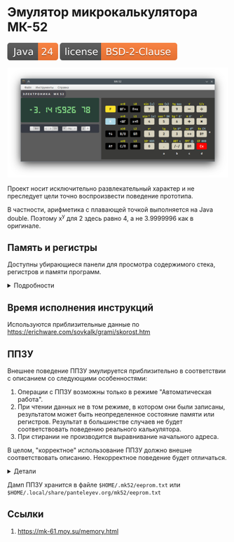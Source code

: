 # Эмулятор микрокалькулятора МК-52

![JDK](docs/java-24.svg)
[![License](docs/license.svg)](LICENSE)

![МК-52](docs/main-window.png)

Проект носит исключительно развлекательный характер и не преследует цели точно воспроизвести поведение прототипа.

В частности, арифметика с плавающей точкой выполняется на Java double. Поэтому x<sup>y</sup> для 2 здесь равно 4,
а не 3.9999996 как в оригинале.

## Память и регистры

Доступны убирающиеся панели для просмотра содержимого стека, регистров и памяти программ.

<details>

<summary>Подробности</summary>

![Панели](docs/main-window-big.png)

</details>

## Время исполнения инструкций

Используются приблизительные данные по https://erichware.com/sovkalk/grami/skorost.htm

## ППЗУ

Внешнее поведение ППЗУ эмулируется приблизительно в соответствии с описанием со следующими особенностями:

1. Операции с ППЗУ возможны только в режиме "Автоматическая работа".
2. При чтении данных не в том режиме, в котором они были записаны, результатом может быть неопределенное состояние
   памяти или регистров. Результат в большинстве случаев не будет соответствовать поведению реального калькулятора.
3. При стирании не производится выравнивание начального адреса.

В целом, "корректное" использование ППЗУ должно внешне соответствовать описанию. Некорректное поведение будет
отличаться.

<details>
<summary>Детали</summary>

### Размещение регистров в ППЗУ

```
        Строка ППЗУ
Ячейка: [ 00 ][ 01 ][ 02 ][ 03 ][ 04 ][ 05 ][ 06 ][ 07 ][ 08 ][ 09 ][ 10 ][ 11 ][ 12 ][ 13 ]
7 - 0 мантисса
8 - знак мантиссы 9 (-) или 0 (+)
10-9 - порядок
11 - знак порядка 9 (-) или 0 (+)
```

Каждая ячейка содержит 4 бита.

Если экспонента отрицательная, то записывается значение 100-|экспонента|.


#### Примеры

3.1415926

```
0x6 0x2 0x9 0x5 0x1 0x4 0x1 0x3 0x0 0x0 0x0 0x0 0x0 0x0
```

-3.1415926e-87

```
0x6 0x2 0x9 0x5 0x1 0x4 0x1 0x3 0x9 0x3 0x1 0x9 0x0 0x0
```

3.1415926e87

```
0x6 0x2 0x9 0x5 0x1 0x4 0x1 0x3 0x0 0x7 0x8 0x0 0x0 0x0
```
</details>

Дамп ППЗУ хранится в файле ```$HOME/.mk52/eeprom.txt``` или ```$HOME/.local/share/panteleyev.org/mk52/eeprom.txt```

## Ссылки

1. https://mk-61.moy.su/memory.html